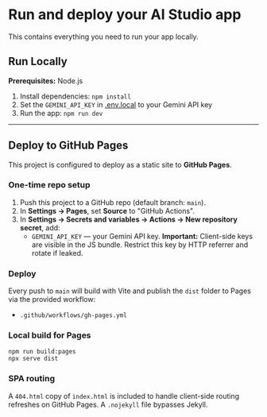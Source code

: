 # Run and deploy your AI Studio app

This contains everything you need to run your app locally.

## Run Locally

**Prerequisites:**  Node.js


1. Install dependencies:
   `npm install`
2. Set the `GEMINI_API_KEY` in [.env.local](.env.local) to your Gemini API key
3. Run the app:
   `npm run dev`

---

## Deploy to GitHub Pages

This project is configured to deploy as a static site to **GitHub Pages**.

### One-time repo setup
1. Push this project to a GitHub repo (default branch: `main`).
2. In **Settings → Pages**, set **Source** to "GitHub Actions".
3. In **Settings → Secrets and variables → Actions → New repository secret**, add:
   - `GEMINI_API_KEY` — your Gemini API key. **Important:** Client-side keys are visible in the JS bundle. Restrict this key by HTTP referrer and rotate if leaked.

### Deploy
Every push to `main` will build with Vite and publish the `dist` folder to Pages via the provided workflow:
- `.github/workflows/gh-pages.yml`

### Local build for Pages
```
npm run build:pages
npx serve dist
```

### SPA routing
A `404.html` copy of `index.html` is included to handle client-side routing refreshes on GitHub Pages. A `.nojekyll` file bypasses Jekyll.

